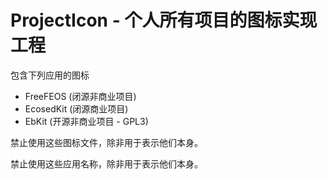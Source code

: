 # ProjectIcon - 个人所有项目的图标实现工程

包含下列应用的图标
- FreeFEOS (闭源非商业项目)
- EcosedKit (闭源商业项目)
- EbKit (开源非商业项目 - GPL3)

禁止使用这些图标文件，除非用于表示他们本身。

禁止使用这些应用名称，除非用于表示他们本身。